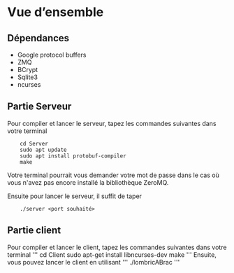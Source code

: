 # Vue d’ensemble

## Dépendances
* Google protocol buffers
* ZMQ
* BCrypt
* Sqlite3
* ncurses


## Partie Serveur
Pour compiler et lancer le serveur, tapez les commandes suivantes dans votre terminal
```
    cd Server
    sudo apt update
    sudo apt install protobuf-compiler
    make
```

Votre terminal pourrait vous demander votre mot de passe dans le cas où vous n'avez pas encore installé la bibliothèque ZeroMQ.

Ensuite pour lancer le serveur, il suffit de taper
```
    ./server <port souhaité>
```

## Partie client
Pour compiler et lancer le client, tapez les commandes suivantes dans votre terminal
'''
	cd Client
	sudo apt-get install libncurses-dev
	make
'''
Ensuite, vous pouvez lancer le client en utilisant
'''
	./lombricABrac <adresse du serveur> <port du serveur>
'''
